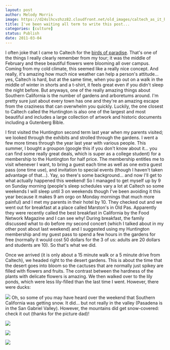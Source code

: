 ```yaml
---
layout: post
author: Melody Morris
image: https://d24slhcvzhzz82.cloudfront.net/old_images/caltech_as_it_happens/6a0105349b8251970b0147e2f5a007970b.jpg
title: I've been waiting all term to write this post... 
categories: [culture]
status: Publish
date: 2011-03-04
---
```


I often joke that I came to Caltech for the [birds of paradise](https://en.wikipedia.org/wiki/Strelitzia). That's one of the things I really clearly remember from my tour; it was the middle of February and these beautiful flowers were blooming all over campus. Coming from my cold climate, this seemed like a really nice concept. And really, it's amazing how much nice weather can help a person's attitude... yes, Caltech is hard, but at the same time, when you go out on a walk in the middle of winter in shorts and a t-shirt, it feels great even if you didn't sleep the night before. But anyways, one of the really amazing things about Southern California is the number of gardens and arboretums around. I'm pretty sure just about every town has one and they're an amazing escape from the craziness that can overwhelm you quickly. Luckily, the one closest to Caltech called the Huntington is also one of the largest and most beautiful and includes a large collection of artwork and historic documents including a Gutenberg Bible.

I first visited the Huntington second term last year when my parents visited; we looked through the exhibits and strolled through the gardens. I went a few more times through the year last year with various people. This summer, I bought a groupon (google this if you don't know about it... you can find some really great deals, which is super as a college student) for a membership to the Huntington for half price. The membership entitles me to visit whenever I want, to bring a guest each time as well as one extra guest pass (one time use), and invitation to special events (though I haven't taken advantage of that...). Yay, so there's some background... and now I'll get to what actually happened this weekend!
So I managed to get myself up by 9 on Sunday morning (people's sleep schedules vary a lot at Caltech so some weekends I will sleep until 3 on weekends though I've been avoiding it this year because it makes 9 am orgo on Monday mornings that much more painful) and I met my parents in their hotel by 10. They checked out and we went out for breakfast at a place called Marston's in Old Pas. Apparently they were recently called the best breakfast in California by the Food Network Magazine and I can see why! During breakfast, the family discussed what to do before my second concert (which I talked about in my other post about last weekend) and I suggested using my Huntington membership and my guest pass to spend a few hours in the gardens for free (normally it would cost 50 dollars for the 3 of us: adults are 20 dollars and students are 10). So that's what we did.

Once we arrived (it is only about a 15 minute walk or a 5 minute drive from Caltech), we headed right to the desert gardens. This is about the time that the desert goes into bloom so the cactuses that are normally just spikey are filled with flowers and fruits. The contrast between the hardness of the plants with delicate flowers is amazing. We then walked over to the lily ponds, which were less lily-filled than the last time I went. However, there were ducks:

![](https://d24slhcvzhzz82.cloudfront.net/old_images/caltech_as_it_happens/6a0105349b8251970b014e5f9ae11d970c.jpg)
Oh, so some of you may have heard over the weekend that Southern California was getting snow. It did... but not really in the valley (Pasadena is in the San Gabriel Valley). However, the mountains did get snow-covered: check it out (thanks for the picture dad)!


![](https://d24slhcvzhzz82.cloudfront.net/old_images/caltech_as_it_happens/6a0105349b8251970b014e5f9aeb2f970c.jpg)

![](https://d24slhcvzhzz82.cloudfront.net/old_images/caltech_as_it_happens/6a0105349b8251970b014e5f9aedf0970c.jpg)

![](https://d24slhcvzhzz82.cloudfront.net/old_images/caltech_as_it_happens/6a0105349b8251970b0147e2f5ba3a970b.jpg)

